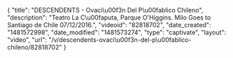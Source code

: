 {
    "title": "DESCENDENTS - Ovaci\u00f3n Del P\u00fablico Chileno",
    "description": "Teatro La C\u00faputa, Parque O'Higgins. Milo Goes to Santiago de Chile 07\/12\/2016.",
    "videoid": "82818702",
    "date_created": "1481572998",
    "date_modified": "1481573274",
    "type": "captivate",
    "layout": "video",
    "url": "\/v\/descendents-ovaci\u00f3n-del-p\u00fablico-chileno\/82818702"
}